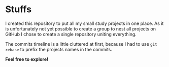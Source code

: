 # Stuffs

I created this repository to put all my small study projects in one place. 
As it is unfortunately not yet possible to create a group to nest all projects on GitHub I chose to create a single repository uniting everything.

The commits timeline is a little cluttered at first, because I had to use `git rebase` to prefix the projects names in the commits.

**Feel free to explore!**
